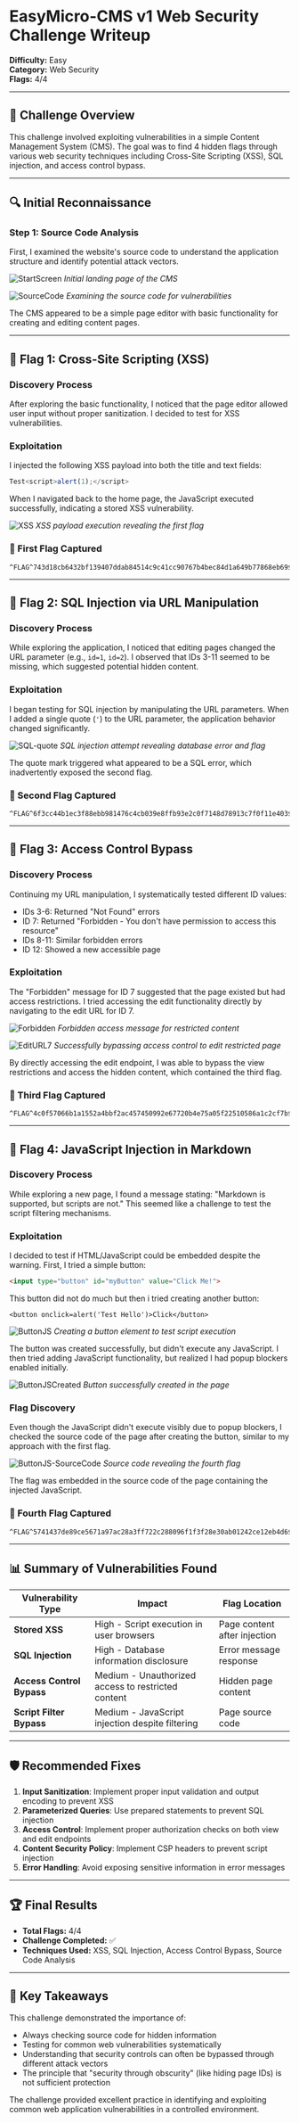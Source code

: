 # EasyMicro-CMS v1 Web Security Challenge Writeup

**Difficulty:** Easy  
**Category:** Web Security  
**Flags:** 4/4  

---

## 🎯 Challenge Overview

This challenge involved exploiting vulnerabilities in a simple Content Management System (CMS). The goal was to find 4 hidden flags through various web security techniques including Cross-Site Scripting (XSS), SQL injection, and access control bypass.

---

## 🔍 Initial Reconnaissance

### Step 1: Source Code Analysis
First, I examined the website's source code to understand the application structure and identify potential attack vectors.

![StartScreen](StartScreen.png)
*Initial landing page of the CMS*

![SourceCode](SourceCode.png)
*Examining the source code for vulnerabilities*

The CMS appeared to be a simple page editor with basic functionality for creating and editing content pages.

---

## 🚩 Flag 1: Cross-Site Scripting (XSS)

### Discovery Process
After exploring the basic functionality, I noticed that the page editor allowed user input without proper sanitization. I decided to test for XSS vulnerabilities.

### Exploitation
I injected the following XSS payload into both the title and text fields:
```javascript
Test<script>alert(1);</script>
```

When I navigated back to the home page, the JavaScript executed successfully, indicating a stored XSS vulnerability.

![XSS](XSS.png)
*XSS payload execution revealing the first flag*

### 🏁 First Flag Captured
```
^FLAG^743d18cb6432bf139407ddab84514c9c41cc90767b4bec84d1a649b77868eb69$FLAG$
```

---

## 🚩 Flag 2: SQL Injection via URL Manipulation

### Discovery Process
While exploring the application, I noticed that editing pages changed the URL parameter (e.g., `id=1`, `id=2`). I observed that IDs 3-11 seemed to be missing, which suggested potential hidden content.

### Exploitation
I began testing for SQL injection by manipulating the URL parameters. When I added a single quote (`'`) to the URL parameter, the application behavior changed significantly.

![SQL-quote](SQL-quote.png)
*SQL injection attempt revealing database error and flag*

The quote mark triggered what appeared to be a SQL error, which inadvertently exposed the second flag.

### 🏁 Second Flag Captured
```
^FLAG^6f3cc44b1ec3f88ebb981476c4cb039e8ffb93e2c0f7148d78913c7f0f11e403$FLAG$
```

---

## 🚩 Flag 3: Access Control Bypass

### Discovery Process
Continuing my URL manipulation, I systematically tested different ID values:
- IDs 3-6: Returned "Not Found" errors
- ID 7: Returned "Forbidden - You don't have permission to access this resource"
- IDs 8-11: Similar forbidden errors
- ID 12: Showed a new accessible page

### Exploitation
The "Forbidden" message for ID 7 suggested that the page existed but had access restrictions. I tried accessing the edit functionality directly by navigating to the edit URL for ID 7.

![Forbidden](Forbidden.png)
*Forbidden access message for restricted content*

![EditURL7](EditURL7.png)
*Successfully bypassing access control to edit restricted page*

By directly accessing the edit endpoint, I was able to bypass the view restrictions and access the hidden content, which contained the third flag.

### 🏁 Third Flag Captured
```
^FLAG^4c0f57066b1a1552a4bbf2ac457450992e67720b4e75a05f22510586a1c2cf7b$FLAG$
```

---

## 🚩 Flag 4: JavaScript Injection in Markdown

### Discovery Process
While exploring a new page, I found a message stating: "Markdown is supported, but scripts are not." This seemed like a challenge to test the script filtering mechanisms.

### Exploitation
I decided to test if HTML/JavaScript could be embedded despite the warning. First, I tried a simple button:
```html
<input type="button" id="myButton" value="Click Me!">
```
This button did not do much but then i tried creating another button:
```
<button onclick=alert('Test Hello')>Click</button>
```

![ButtonJS](ButtonJS.png)
*Creating a button element to test script execution*

The button was created successfully, but didn't execute any JavaScript. I then tried adding JavaScript functionality, but realized I had popup blockers enabled initially.

![ButtonJSCreated](ButtonJSCreated.png)
*Button successfully created in the page*

### Flag Discovery
Even though the JavaScript didn't execute visibly due to popup blockers, I checked the source code of the page after creating the button, similar to my approach with the first flag.

![ButtonJS-SourceCode](ButtonJS-SourceCode.png)
*Source code revealing the fourth flag*

The flag was embedded in the source code of the page containing the injected JavaScript.

### 🏁 Fourth Flag Captured
```
^FLAG^5741437de89ce5671a97ac28a3ff722c288096f1f3f28e30ab01242ce12eb4d6$FLAG$
```

---

## 📊 Summary of Vulnerabilities Found

| Vulnerability Type | Impact | Flag Location |
|-------------------|--------|---------------|
| **Stored XSS** | High - Script execution in user browsers | Page content after injection |
| **SQL Injection** | High - Database information disclosure | Error message response |
| **Access Control Bypass** | Medium - Unauthorized access to restricted content | Hidden page content |
| **Script Filter Bypass** | Medium - JavaScript injection despite filtering | Page source code |

---

## 🛡️ Recommended Fixes

1. **Input Sanitization**: Implement proper input validation and output encoding to prevent XSS
2. **Parameterized Queries**: Use prepared statements to prevent SQL injection
3. **Access Control**: Implement proper authorization checks on both view and edit endpoints
4. **Content Security Policy**: Implement CSP headers to prevent script injection
5. **Error Handling**: Avoid exposing sensitive information in error messages

---

## 🏆 Final Results
- **Total Flags:** 4/4
- **Challenge Completed:** ✅
- **Techniques Used:** XSS, SQL Injection, Access Control Bypass, Source Code Analysis

---

## 📝 Key Takeaways

This challenge demonstrated the importance of:
- Always checking source code for hidden information
- Testing for common web vulnerabilities systematically
- Understanding that security controls can often be bypassed through different attack vectors
- The principle that "security through obscurity" (like hiding page IDs) is not sufficient protection

The challenge provided excellent practice in identifying and exploiting common web application vulnerabilities in a controlled environment.